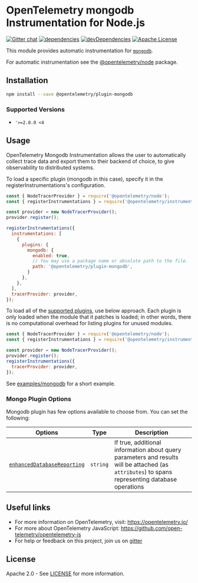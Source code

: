 # OpenTelemetry mongodb Instrumentation for Node.js
[![Gitter chat][gitter-image]][gitter-url]
[![dependencies][dependencies-image]][dependencies-url]
[![devDependencies][devDependencies-image]][devDependencies-url]
[![Apache License][license-image]][license-image]

This module provides automatic instrumentation for [`mongodb`](https://github.com/mongodb/node-mongodb-native).

For automatic instrumentation see the
[@opentelemetry/node](https://github.com/open-telemetry/opentelemetry-js/tree/main/packages/opentelemetry-node) package.

## Installation

```bash
npm install --save @opentelemetry/plugin-mongodb
```
### Supported Versions
 - `'>=2.0.0 <4`

## Usage

OpenTelemetry Mongodb Instrumentation allows the user to automatically collect trace data and export them to their backend of choice, to give observability to distributed systems.

To load a specific plugin (mongodb in this case), specify it in the registerInstrumentations's configuration.
```js
const { NodeTracerProvider } = require('@opentelemetry/node');
const { registerInstrumentations } = require('@opentelemetry/instrumentation');

const provider = new NodeTracerProvider();
provider.register();

registerInstrumentations({
  instrumentations: [
    {
      plugins: {
        mongodb: {
          enabled: true,
          // You may use a package name or absolute path to the file.
          path: '@opentelemetry/plugin-mongodb',
        }
      },
    },
  ],
  tracerProvider: provider,
});

```

To load all of the [supported plugins](https://github.com/open-telemetry/opentelemetry-js#plugins), use below approach. Each plugin is only loaded when the module that it patches is loaded; in other words, there is no computational overhead for listing plugins for unused modules.
```js
const { NodeTracerProvider } = require('@opentelemetry/node');
const { registerInstrumentations } = require('@opentelemetry/instrumentation');

const provider = new NodeTracerProvider();
provider.register();
registerInstrumentations({
  tracerProvider: provider,
});
```

See [examples/mongodb](https://github.com/open-telemetry/opentelemetry-js-contrib/tree/main/examples/mongodb) for a short example.

### Mongo Plugin Options

Mongodb plugin has few options available to choose from. You can set the following:

| Options | Type | Description |
| ------- | ---- | ----------- |
| [`enhancedDatabaseReporting`](https://github.com/open-telemetry/opentelemetry-js/blob/main/packages/opentelemetry-api/src/trace/instrumentation/Plugin.ts#L91) | `string` | If true, additional information about query parameters and results will be attached (as `attributes`) to spans representing database operations |

## Useful links
- For more information on OpenTelemetry, visit: <https://opentelemetry.io/>
- For more about OpenTelemetry JavaScript: <https://github.com/open-telemetry/opentelemetry-js>
- For help or feedback on this project, join us on [gitter][gitter-url]

## License

Apache 2.0 - See [LICENSE][license-url] for more information.

[gitter-image]: https://badges.gitter.im/open-telemetry/opentelemetry-js.svg
[gitter-url]: https://gitter.im/open-telemetry/opentelemetry-node?utm_source=badge&utm_medium=badge&utm_campaign=pr-badge&utm_content=badge
[license-url]: https://github.com/open-telemetry/opentelemetry-js/blob/main/LICENSE
[license-image]: https://img.shields.io/badge/license-Apache_2.0-green.svg?style=flat
[dependencies-image]: https://david-dm.org/open-telemetry/opentelemetry-js/status.svg?path=packages/opentelemetry-plugin-mongodb
[dependencies-url]: https://david-dm.org/open-telemetry/opentelemetry-js?path=packages%2Fopentelemetry-plugin-mongodb
[devDependencies-image]: https://david-dm.org/open-telemetry/opentelemetry-js/dev-status.svg?path=packages/opentelemetry-plugin-mongodb
[devDependencies-url]: https://david-dm.org/open-telemetry/opentelemetry-js?path=packages%2Fopentelemetry-plugin-mongodb&type=dev
